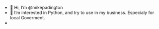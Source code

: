 - 👋 Hi, I’m @mikepadington
- 👀 I’m interested in Python, and try to use in my business. Especialy for local Goverment.
-
<!---
mikepadington/mikepadington is a ✨ special ✨ repository because its `README.md` (this file) appears on your GitHub profile.
You can click the Preview link to take a look at your changes.
--->
